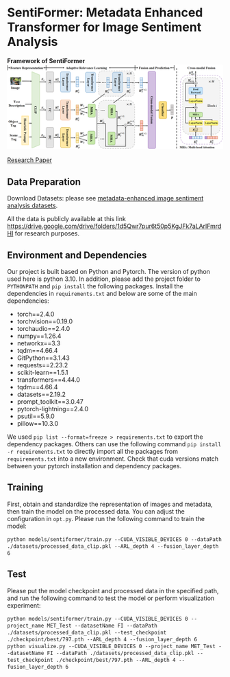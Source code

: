 # SentiFormer: Metadata Enhanced Transformer for Image Sentiment Analysis

[//]: # (Pytorch implementation of my model.)

**Framework of SentiFormer**
<img src="framework.png"/>

[Research Paper](https://arxiv.org/abs/2502.15322)
  
## Data Preparation
Download Datasets: please see [metadata-enhanced image sentiment analysis datasets](https://drive.google.com/drive/folders/1d5Qwr7pur6t50p5KgJFk7aLArlFmrdHI).

All the data is publicly available at this link https://drive.google.com/drive/folders/1d5Qwr7pur6t50p5KgJFk7aLArlFmrdHI for research purposes.

## Environment and Dependencies
Our project is built based on Python and Pytorch. 
The version of python used here is python 3.10. In addition, please add the project folder to `PYTHONPATH` and `pip install` the following packages. Install the dependencies in `requirements.txt` and below are some of the main dependencies:
- torch==2.4.0
- torchvision==0.19.0
- torchaudio==2.4.0
- numpy==1.26.4
- networkx==3.3
- tqdm==4.66.4
- GitPython==3.1.43
- requests==2.23.2
- scikit-learn==1.5.1
- transformers==4.44.0
- tqdm==4.66.4
- datasets==2.19.2
- prompt_toolkit==3.0.47
- pytorch-lightning==2.4.0
- psutil==5.9.0
- pillow==10.3.0

We used `pip list --format=freeze > requirements.txt` to export the dependency packages. Others can use the following command `pip install -r requirements.txt` to directly import all the packages from `requirements.txt` into a new environment.
Check that cuda versions match between your pytorch installation and dependency packages.

## Training
First, obtain and standardize the representation of images and metadata, then train the model on the processed data. You can adjust the configuration in `opt.py`. Please run the following command to train the model:

```
python models/sentiformer/train.py --CUDA_VISIBLE_DEVICES 0 --dataPath ./datasets/processed_data_clip.pkl --ARL_depth 4 --fusion_layer_depth 6
```

## Test
Please put the model checkpoint and processed data in the specified path, and run the following command to test the model or perform visualization experiment:

```
python models/sentiformer/train.py --CUDA_VISIBLE_DEVICES 0 --project_name MET_Test --datasetName FI --dataPath ./datasets/processed_data_clip.pkl --test_checkpoint ./checkpoint/best/797.pth --ARL_depth 4 --fusion_layer_depth 6
python visualize.py --CUDA_VISIBLE_DEVICES 0 --project_name MET_Test --datasetName FI --dataPath ./datasets/processed_data_clip.pkl --test_checkpoint ./checkpoint/best/797.pth --ARL_depth 4 --fusion_layer_depth 6
```



